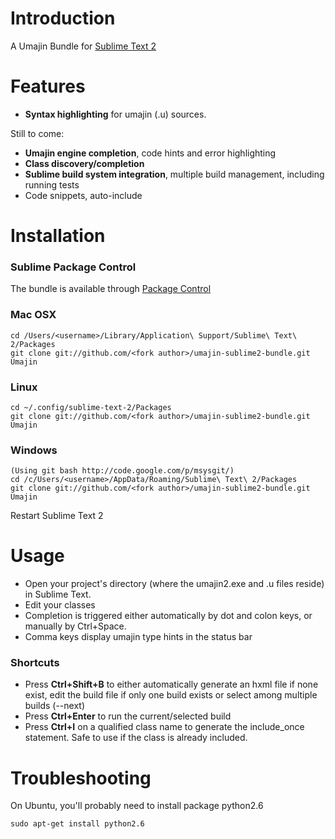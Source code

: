 # Introduction
A Umajin Bundle for [Sublime Text 2](http://www.sublimetext.com/2)

# Features

 - **Syntax highlighting** for umajin (.u) sources.

Still to come:
 - **Umajin engine completion**, code hints and error highlighting
 - **Class discovery/completion**
 - **Sublime build system integration**, multiple build management, including running tests
 - Code snippets, auto-include

# Installation

### Sublime Package Control
The bundle is available through [Package Control](http://wbond.net/sublime_packages/package_control)

### Mac OSX
    cd /Users/<username>/Library/Application\ Support/Sublime\ Text\ 2/Packages
    git clone git://github.com/<fork author>/umajin-sublime2-bundle.git Umajin
### Linux
    cd ~/.config/sublime-text-2/Packages
    git clone git://github.com/<fork author>/umajin-sublime2-bundle.git Umajin
### Windows
    (Using git bash http://code.google.com/p/msysgit/)
    cd /c/Users/<username>/AppData/Roaming/Sublime\ Text\ 2/Packages
    git clone git://github.com/<fork author>/umajin-sublime2-bundle.git Umajin

Restart Sublime Text 2

# Usage

 - Open your project's directory (where the umajin2.exe and .u files reside) in Sublime Text.
 - Edit your classes
 - Completion is triggered either automatically by dot and colon keys, or manually by Ctrl+Space.
 - Comma keys display umajin type hints in the status bar

### Shortcuts

 - Press **Ctrl+Shift+B** to either automatically generate an hxml file if none exist, edit the build file if only one build exists or select among multiple builds (--next)
 - Press **Ctrl+Enter** to run the current/selected build
 - Press **Ctrl+I** on a qualified class name to generate the include_once statement. Safe to use if the class is already included.

# Troubleshooting

On Ubuntu, you'll probably need to install package python2.6

    sudo apt-get install python2.6


